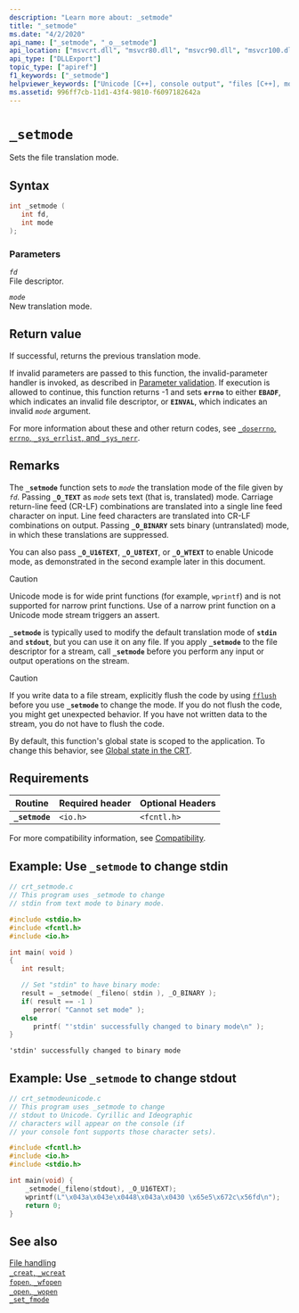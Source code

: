 ```yaml
---
description: "Learn more about: _setmode"
title: "_setmode"
ms.date: "4/2/2020"
api_name: ["_setmode", "_o__setmode"]
api_location: ["msvcrt.dll", "msvcr80.dll", "msvcr90.dll", "msvcr100.dll", "msvcr100_clr0400.dll", "msvcr110.dll", "msvcr110_clr0400.dll", "msvcr120.dll", "msvcr120_clr0400.dll", "ucrtbase.dll", "api-ms-win-crt-stdio-l1-1-0.dll", "api-ms-win-crt-private-l1-1-0.dll"]
api_type: ["DLLExport"]
topic_type: ["apiref"]
f1_keywords: ["_setmode"]
helpviewer_keywords: ["Unicode [C++], console output", "files [C++], modes", "_setmode function", "file translation [C++], setting mode", "files [C++], translation", "setmode function"]
ms.assetid: 996ff7cb-11d1-43f4-9810-f6097182642a
---
```

# `_setmode`

Sets the file translation mode.

## Syntax

```C
int _setmode (
   int fd,
   int mode
);
```

### Parameters

*`fd`*<br/>
File descriptor.

*`mode`*<br/>
New translation mode.

## Return value

If successful, returns the previous translation mode.

If invalid parameters are passed to this function, the invalid-parameter handler is invoked, as described in [Parameter validation](../parameter-validation.md). If execution is allowed to continue, this function returns -1 and sets **`errno`** to either **`EBADF`**, which indicates an invalid file descriptor, or **`EINVAL`**, which indicates an invalid *`mode`* argument.

For more information about these and other return codes, see [`_doserrno`, `errno`, `_sys_errlist`, and `_sys_nerr`](../errno-doserrno-sys-errlist-and-sys-nerr.md).

## Remarks

The **`_setmode`** function sets to *`mode`* the translation mode of the file given by *`fd`*. Passing **`_O_TEXT`** as *`mode`* sets text (that is, translated) mode. Carriage return-line feed (CR-LF) combinations are translated into a single line feed character on input. Line feed characters are translated into CR-LF combinations on output. Passing **`_O_BINARY`** sets binary (untranslated) mode, in which these translations are suppressed.

You can also pass **`_O_U16TEXT`**, **`_O_U8TEXT`**, or **`_O_WTEXT`** to enable Unicode mode, as demonstrated in the second example later in this document.

> [!CAUTION]
> Unicode mode is for wide print functions (for example, `wprintf`) and is not supported for narrow print functions. Use of a narrow print function on a Unicode mode stream triggers an assert.

**`_setmode`** is typically used to modify the default translation mode of **`stdin`** and **`stdout`**, but you can use it on any file. If you apply **`_setmode`** to the file descriptor for a stream, call **`_setmode`** before you perform any input or output operations on the stream.

> [!CAUTION]
> If you write data to a file stream, explicitly flush the code by using [`fflush`](fflush.md) before you use **`_setmode`** to change the mode. If you do not flush the code, you might get unexpected behavior. If you have not written data to the stream, you do not have to flush the code.

By default, this function's global state is scoped to the application. To change this behavior, see [Global state in the CRT](../global-state.md).

## Requirements

|Routine|Required header|Optional Headers|
|-------------|---------------------|----------------------|
|**`_setmode`**|`<io.h>`|`<fcntl.h>`|

For more compatibility information, see [Compatibility](../compatibility.md).

## Example: Use `_setmode` to change stdin

```C
// crt_setmode.c
// This program uses _setmode to change
// stdin from text mode to binary mode.

#include <stdio.h>
#include <fcntl.h>
#include <io.h>

int main( void )
{
   int result;

   // Set "stdin" to have binary mode:
   result = _setmode( _fileno( stdin ), _O_BINARY );
   if( result == -1 )
      perror( "Cannot set mode" );
   else
      printf( "'stdin' successfully changed to binary mode\n" );
}
```

```Output
'stdin' successfully changed to binary mode
```

## Example: Use `_setmode` to change stdout

```C
// crt_setmodeunicode.c
// This program uses _setmode to change
// stdout to Unicode. Cyrillic and Ideographic
// characters will appear on the console (if
// your console font supports those character sets).

#include <fcntl.h>
#include <io.h>
#include <stdio.h>

int main(void) {
    _setmode(_fileno(stdout), _O_U16TEXT);
    wprintf(L"\x043a\x043e\x0448\x043a\x0430 \x65e5\x672c\x56fd\n");
    return 0;
}
```

## See also

[File handling](../file-handling.md)\
[`_creat`, `_wcreat`](creat-wcreat.md)\
[`fopen`, `_wfopen`](fopen-wfopen.md)\
[`_open`, `_wopen`](open-wopen.md)\
[`_set_fmode`](set-fmode.md)
